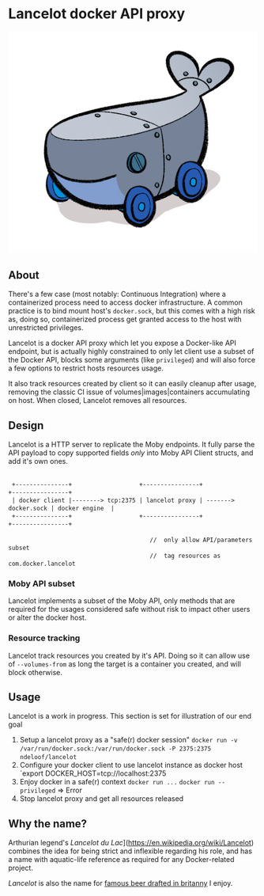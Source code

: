 # Lancelot docker API proxy

![logo](logo.png)

## About

There's a few case (most notably: Continuous Integration) where a containerized process need 
to access docker infrastructure. A common practice is to bind mount host's `docker.sock`, but 
this comes with a high risk as, doing so, containerized process get granted access to the host 
with unrestricted privileges.

Lancelot is a docker API proxy which let you expose a Docker-like API endpoint, but is actually 
highly constrained to only let client use a subset of the Docker API, blocks some arguments 
(like `privileged`) and will also force a few options to restrict hosts resources usage. 

It also track resources created by client so it can easily cleanup after usage, removing the 
classic CI issue of volumes|images|containers accumulating on host. When closed, Lancelot 
removes all resources.

## Design

Lancelot is a HTTP server to replicate the Moby endpoints. It fully parse the API payload to
copy supported fields _only_ into Moby API Client structs, and add it's own ones.

```console

 +---------------+                   +----------------+                      +----------------+
 | docker client |--------> tcp:2375 | lancelot proxy | -------> docker.sock | docker engine  |
 +---------------+                   +----------------+                      +----------------+

                                        //  only allow API/parameters subset
                                        //  tag resources as com.docker.lancelot

```

### Moby API subset

Lancelot implements a subset of the Moby API, only methods that are required for the usages considered
safe without risk to impact other users or alter the docker host.

### Resource tracking

Lancelot track resources you created by it's API. Doing so it can allow use of `--volumes-from` as long
the target is a container you created, and will block otherwise.


## Usage

Lancelot is a work in progress. This section is set for illustration of our end goal
1. Setup a lancelot proxy as a "safe(r) docker session"
`docker run -v /var/run/docker.sock:/var/run/docker.sock -P 2375:2375 ndeloof/lancelot`
2. Configure your docker client to use lancelot instance as docker host
`export DOCKER_HOST=tcp://localhost:2375
3. Enjoy docker in a safe(r) context
`docker run ...`
`docker run --privileged` => Error
4. Stop lancelot proxy and get all resources released

## Why the name?

Arthurian legend's _Lancelot du Lac_](https://en.wikipedia.org/wiki/Lancelot) combines the idea for
being strict and inflexible regarding his role, and has a name with aquatic-life reference as required
for any Docker-related project.

_Lancelot_ is also the name for [famous beer drafted in britanny](http://brasserie-lancelot.bzh/) I enjoy.

